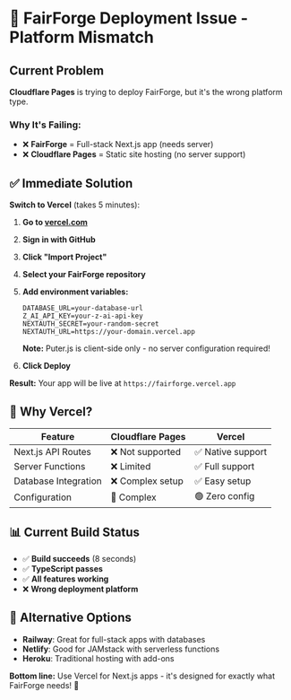 # 🚨 FairForge Deployment Issue - Platform Mismatch

## Current Problem
**Cloudflare Pages** is trying to deploy FairForge, but it's the wrong platform type.

### Why It's Failing:
- ❌ **FairForge** = Full-stack Next.js app (needs server)
- ❌ **Cloudflare Pages** = Static site hosting (no server support)

## ✅ Immediate Solution

**Switch to Vercel** (takes 5 minutes):

1. **Go to [vercel.com](https://vercel.com)**
2. **Sign in with GitHub**
3. **Click "Import Project"**
4. **Select your FairForge repository**
4. **Add environment variables:**
   ```
   DATABASE_URL=your-database-url
   Z_AI_API_KEY=your-z-ai-api-key
   NEXTAUTH_SECRET=your-random-secret
   NEXTAUTH_URL=https://your-domain.vercel.app
   ```
   
   **Note:** Puter.js is client-side only - no server configuration required!
6. **Click Deploy**

**Result:** Your app will be live at `https://fairforge.vercel.app`

## 🎯 Why Vercel?

| Feature | Cloudflare Pages | Vercel |
|---------|------------------|--------|
| Next.js API Routes | ❌ Not supported | ✅ Native support |
| Server Functions | ❌ Limited | ✅ Full support |
| Database Integration | ❌ Complex setup | ✅ Easy setup |
| Configuration | 🔴 Complex | 🟢 Zero config |

## 📊 Current Build Status
- ✅ **Build succeeds** (8 seconds)
- ✅ **TypeScript passes**
- ✅ **All features working**
- ❌ **Wrong deployment platform**

## 🔄 Alternative Options
- **Railway**: Great for full-stack apps with databases
- **Netlify**: Good for JAMstack with serverless functions
- **Heroku**: Traditional hosting with add-ons

**Bottom line:** Use Vercel for Next.js apps - it's designed for exactly what FairForge needs! 🎯